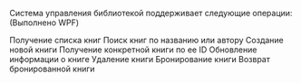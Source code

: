 Система управления библиотекой поддерживаeт следующие операции:
(Выполнено WPF)

Получение списка книг
Поиск книг по названию или автору
Создание новой книги
Получение конкретной книги по ее ID
Обновление информации о книге
Удаление книги
Бронирование книги
Возврат бронированной книги
